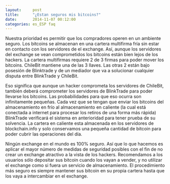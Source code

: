 ```yaml
---
layout:     post
title:      "¿Estan seguros mis bitcoins?"
date:       2014-11-07 00:12:00
categories: es_ESP faq
---
```


Nuestra prioridad es permitir que los compradores operen en un ambiente seguro. Los bitcoins se almacenan en una cartera multifirma fría sin estar en contacto con los servidores de el exchange. Así, aunque los servidores del exchange se vean comprometidos los bitcoins están bien lejos de los hackers. 
La cartera multifirmas requiere 2 de 3 firmas para poder mover los bitcoins. ChileBit mantiene una de las 3 llaves. Las otras 2 están bajo posesión de Blinktrade y de un mediador que va a solucionar cualquier disputa entre BlinkTrade y ChileBit.

Eso significa que aunque un hacker comprometa los servidores de ChileBit, también deberá comprometer los servidores de BlinkTrade para poder llevarse los bitcoins. Las probabilidades para que eso ocurra son infinitamente pequeñas. Cada vez que se tengan que enviar los bitcoins del almacenamiento en frío al almacenamiento en caliente (la cual está conectada a internet para procesar los retiros de una forma más rápida) BlinkTrade verificará el sistema en anterioridad para tener prueba de su solvencia. La cartera en caliente esta almacenada en los servidores de blockchain.info y solo conservamos una pequeña cantidad de bitcoin para poder cubrir las operaciones del día.

Ningún exchange en el mundo es 100% seguro. Así que lo que hacemos es aplicar el mayor número de medidas de seguridad posibles con el fin de no crear un exchange atractivo a la vista de los hackers. Recomendamos a los usuarios sólo depositar sus bitcoin cuando los vayan a vender, y no utilizar el exchange como si fuera un servicio de almacenamiento. El procedimiento más seguro es siempre mantener sus bitcoin en su propia cartera hasta que los vaya a intercambiar en el exchange.
